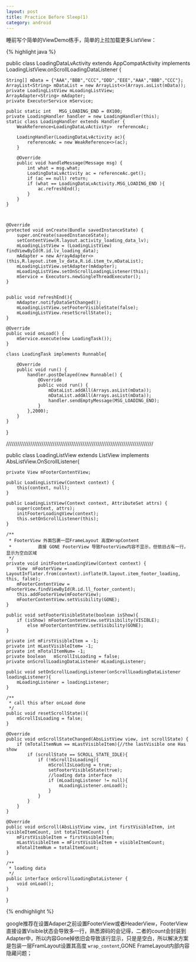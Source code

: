 ```yaml
---
layout: post
title: Practice Before Sleep(1)
category: android
---
```


睡前写个简单的ViewDemo练手，简单的上拉加载更多ListView：

{% highlight java %}

public class LoadingDataLvActivity extends AppCompatActivity implements LoadingListView.onScrollLoadingDataListener {

    String[] mData = {"AAA","BBB","CCC","DDD","EEE","AAA","BBB","CCC"};
    ArrayList<String> mDataList = new ArrayList<>(Arrays.asList(mData));
    private LoadingListView mLoadingListView;
    ArrayAdapter<String> mAdapter;
    private ExecutorService mService;

    public static int   MSG_LOADING_END = 0X100;
    private LoadingHandler handler = new LoadingHandler(this);
    static class LoadingHandler extends Handler {
        WeakReference<LoadingDataLvActivity>  referenceAc;

        LoadingHandler(LoadingDataLvActivity ac){
            referenceAc = new WeakReference<>(ac);
        }

        @Override
        public void handleMessage(Message msg) {
            int what = msg.what;
            LoadingDataLvActivity ac = referenceAc.get();
            if (ac == null) return;
            if (what == LoadingDataLvActivity.MSG_LOADING_END ){
                ac.refreshEnd();
            }
        }
    }



    @Override
    protected void onCreate(Bundle savedInstanceState) {
        super.onCreate(savedInstanceState);
        setContentView(R.layout.activity_loading_data_lv);
        mLoadingListView = (LoadingListView) findViewById(R.id.lv_loading_data);
        mAdapter = new ArrayAdapter<>(this,R.layout.item_lv_data,R.id.item_tv,mDataList);
        mLoadingListView.setAdapter(mAdapter);
        mLoadingListView.setOnScrollLoadingListener(this);
        mService = Executors.newSingleThreadExecutor();
    }


    public void refreshEnd(){
        mAdapter.notifyDataSetChanged();
        mLoadingListView.setFooterVisibleState(false);
        mLoadingListView.resetScrollState();
    }

    @Override
    public void onLoad() {
        mService.execute(new LoadingTask());
    }

    class LoadingTask implements Runnable{

        @Override
        public void run() {
            handler.postDelayed(new Runnable() {
                @Override
                public void run() {
                    mDataList.addAll(Arrays.asList(mData));
                    mDataList.addAll(Arrays.asList(mData));
                    handler.sendEmptyMessage(MSG_LOADING_END);
                }
            },2000);
        }
    }
}

///////////////////////////////////////////////////////////////////////////////

public class LoadingListView extends ListView implements AbsListView.OnScrollListener{

    private View mFooterContentView;

    public LoadingListView(Context context) {
        this(context, null);
    }

    public LoadingListView(Context context, AttributeSet attrs) {
        super(context, attrs);
        initFooterLoadingView(context);
        this.setOnScrollListener(this);
    }

    /**
     * FooterView 外面包裹一层FrameLayout 高度WrapContent
     *          直接 GONE FooterView 导致FooterView内容不显示，但依旧占有一行，显示为空白区域
     */
    private void initFooterLoadingView(Context context) {
        View  mFooterView = LayoutInflater.from(context).inflate(R.layout.item_footer_loading, this, false);
        mFooterContentView = mFooterView.findViewById(R.id.ll_footer_content);
        this.addFooterView(mFooterView);
        mFooterContentView.setVisibility(GONE);
    }

    public void setFooterVisibleState(boolean isShow){
        if (isShow) mFooterContentView.setVisibility(VISIBLE);
            else mFooterContentView.setVisibility(GONE);
    }

    private int mFirstVisibleItem = -1;
    private int mLastVisibleItem= -1;
    private int mTotalItemNum= -1;
    private boolean   mScrollIsLoading = false;
    private onScrollLoadingDataListener mLoadingListener;

    public void setOnScrollLoadingListener(onScrollLoadingDataListener loadingListener){
        mLoadingListener = loadingListener;
    }

    /**
     * call this after onLoad done
     */
    public void resetScrollState(){
        mScrollIsLoading = false;
    }

    @Override
    public void onScrollStateChanged(AbsListView view, int scrollState) {
        if (mTotalItemNum == mLastVisibleItem){//the lastVisible one Has show
            if (scrollState == SCROLL_STATE_IDLE){
                if (!mScrollIsLoading){
                    mScrollIsLoading = true;
                    setFooterVisibleState(true);
                    //loading data interface
                    if (mLoadingListener != null){
                        mLoadingListener.onLoad();
                    }
                }
            }
        }
    }

    @Override
    public void onScroll(AbsListView view, int firstVisibleItem, int visibleItemCount, int totalItemCount) {
        mFirstVisibleItem = firstVisibleItem;
        mLastVisibleItem = mFirstVisibleItem + visibleItemCount;
        mTotalItemNum = totalItemCount;
    }

    /**
     * loading data
     */
    public interface onScrollLoadingDataListener {
        void onLoad();
    }
}

{% endhighlight %}

google推荐在设置Adaper之前设置FooterView或者HeaderView，FooterView 直接设置Visible状态会导致多一行，熟悉源码的会记得，二者的count会封装到Adapter中，所以内容Gone掉依旧会导致该行显示，只是是空白，所以解决方案是包装一层FramLayout设置其高度 `wrap_content`,GONE FrameLayout内部内容隐藏问题；
